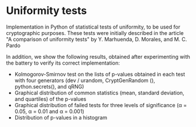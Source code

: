 # Uniformity tests

Implementation in Python of statistical tests of uniformity, to be used for cryptographic purposes. These tests were initially described in the article "A comparison of uniformity tests" by Y. Marhuenda, D. Morales, and M. C. Pardo

In addition, we show the following results, obtained after experimenting with the battery to verify its correct implementation:

- Kolmogorov-Smirnov test on the lists of p-values obtained in each test with four generators (dev / urandom, CryptGenRandom (), python.secrets(), and qRNG)
- Graphical distribution of common statistics (mean, standard deviation, and quartiles) of the p-values
- Graphical distribution of failed tests for three levels of significance (α = 0.05, α = 0.01 and α = 0.001)
- Distribution of p-values in a histogram
